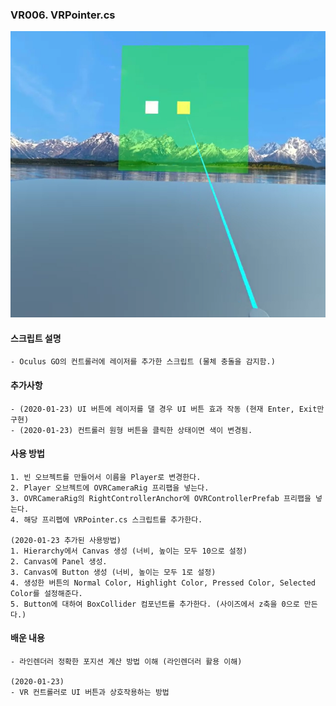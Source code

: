 ### VR006. VRPointer.cs

![ButtonTest](./buttonTest.PNG)

#### 스크립트 설명
	- Oculus GO의 컨트롤러에 레이저를 추가한 스크립트 (물체 충돌을 감지함.)


#### 추가사항
	- (2020-01-23) UI 버튼에 레이저를 댈 경우 UI 버튼 효과 작동 (현재 Enter, Exit만 구현)
	- (2020-01-23) 컨트롤러 원형 버튼을 클릭한 상태이면 색이 변경됨.



#### 사용 방법
	1. 빈 오브젝트를 만들어서 이름을 Player로 변경한다. 
	2. Player 오브젝트에 OVRCameraRig 프리팹을 넣는다.
	3. OVRCameraRig의 RightControllerAnchor에 OVRControllerPrefab 프리팹을 넣는다.
	4. 해당 프리펩에 VRPointer.cs 스크립트를 추가한다.

	(2020-01-23 추가된 사용방법)
	1. Hierarchy에서 Canvas 생성 (너비, 높이는 모두 10으로 설정)
	2. Canvas에 Panel 생성.
	3. Canvas에 Button 생성 (너비, 높이는 모두 1로 설정)
	4. 생성한 버튼의 Normal Color, Highlight Color, Pressed Color, Selected Color를 설정해준다.
	5. Button에 대하여 BoxCollider 컴포넌트를 추가한다. (사이즈에서 z축을 0으로 만든다.)



#### 배운 내용
	- 라인렌더러 정확한 포지션 계산 방법 이해 (라인렌더러 활용 이해)

	(2020-01-23)
	- VR 컨트롤러로 UI 버튼과 상호작용하는 방법